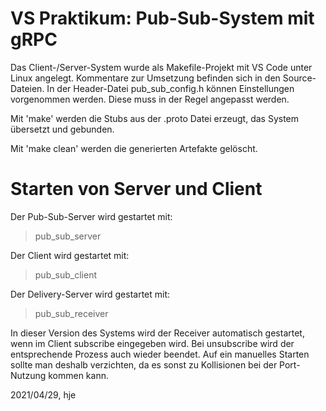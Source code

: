 # VS Praktikum: Pub-Sub-System mit gRPC

Das Client-/Server-System wurde als Makefile-Projekt mit VS Code unter Linux angelegt. Kommentare zur Umsetzung befinden sich in den Source-Dateien. In der Header-Datei pub_sub_config.h können Einstellungen vorgenommen werden. Diese muss in der Regel angepasst werden.

Mit 'make' werden die Stubs aus der .proto Datei erzeugt, das System übersetzt und gebunden. 

Mit 'make clean' werden die generierten Artefakte gelöscht.

# Starten von Server und Client

Der Pub-Sub-Server wird gestartet mit:

> pub_sub_server

Der Client wird gestartet mit:

> pub_sub_client

Der Delivery-Server wird gestartet mit:

> pub_sub_receiver

In dieser Version des Systems wird der Receiver automatisch gestartet, wenn 
im Client subscribe eingegeben wird. Bei unsubscribe wird der entsprechende Prozess auch 
wieder beendet. Auf ein manuelles Starten sollte man deshalb verzichten, da es sonst
zu Kollisionen bei der Port-Nutzung kommen kann. 

2021/04/29, hje